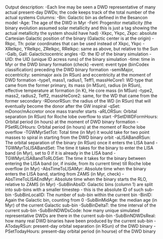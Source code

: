 Output description:
-Each line may be seen a DWD representative of many actual present-day DWDs; the code keeps track of the total number of the actual systems
Columns:
-Bin: Galactic bin as defined in the Besancon model
-Age: The age of the DWD in Myr
-FeH: Progenitor metallicity (the binary evolution assumed solar metallicity and this is just a tag showing the actual metallicity the system should have had)
-Xkpc, Ykpc, Zkpc: absolute Cartesian Galactic position of the binary (Galactic center is at the origin)
-Rkpc, Th: polar coordinates that can be used instead of Xkpc, Ykpc
-XRelkpc, YRelkpc, ZRelkpc, RRelkpc: same as above, but relative to the Sun
-Galb, Gall: Galactictocentric angles
-ID: the ID of the binary simulation
-UID: the UID (unique ID acress runs) of the binary simulation
-time: time in Myr or the DWD binary formation (check)
-event: event type (binCodex classification) preceding the DWD binary formation
-semiMajor, eccentricity: semimajor axis (in RSun) and eccentricity at the moment of DWD formation
-type1, mass1, radius1, Teff1, massHeCore1: WD type that came from the former primary, its mass (in MSun), radius (in RSun), effective temperature at formation (in K), He core mass (in MSun)
-type2, mass2, radius2, Teff2, massHeCore2: same, for the WD that came from the former secondary
-RDonorRSun: the radius of the WD (in RSun) that will eventually become the donor after the GW inspiral
-qSet: mDonor/mAccretor once mass transfer starts
-aRLORSun: Orbital separation (in RSun) for Roche lobe overflow to start
-PSetDWDFormHours: Orbital period (in hours) at the moment of DWD binary formation
-PSetRLOHours: Orbital period (in hours) at the moment of Roche lobe overflow
-TGWMyrSetTot: Total time (in Myr) it would take for two point masses to spiral in starting from the DWD binary orbit
-aLISABandRSun: The orbital separation of the binary (in RSun) once it enters the LISA band
-TGWMyrToLISABandSet: The time it takes for the binary to enter the LISA band (in Myr), set to 0 if it is already in the LISA band
-TGWMyrLISABandToRLOSet: The time it takes for the binary between entering the LISA band (or, if inside, from its current time) till Roche lobe overflow (in Myr)
-AbsTimeToLISAMyr: Absolute time when the binary enters the LISA band, starting from ZAMS (in Myr, check)
-AbsTimeToLISAEndMyr: Absolute time when the binary starts the RLO, relative to ZAMS (in Myr)
-SubBinAbsID: Galactic bins (column 1) are split into sub-bins with a smaller timestep - this is the absolute ID of such sub-bin
-SubBinLocalID: The number of sub-bin within the current bin
-BinID: Again the Galactic bin, counting from 0
-SubBinMidAge: the median age (in Myr) of the current Galactic sub-bin
-SubBinDeltaT: the time interval of the current sub-bin
-SubBinNDWDsCode: how many unique simulated representative DWDs are there in the current sub-bin
-SubBinNDWDsReal: how many real DWD binaries have been produced by the current sub-bin
-ATodayRSun: present-day orbital separation (in RSun) of the DWD binary
-PSetTodayHours: present-day orbital period (in hourse) of the DWD binary
